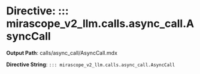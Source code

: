 # Directive: ::: mirascope_v2_llm.calls.async_call.AsyncCall

**Output Path**: calls/async_call/AsyncCall.mdx

**Directive String**: `::: mirascope_v2_llm.calls.async_call.AsyncCall`

